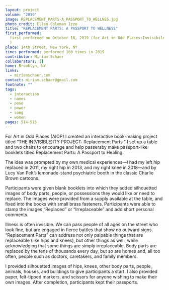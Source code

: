 ```yaml
---
layout: project
volume: "2019"
image: REPLACEMENT_PARTS-A_PASSPORT_TO_WELLNES.jpg
photo_credit: Ellen Coleman Izzo
title: "REPLACEMENT PARTS: A PASSPORT TO WELLNESS"
first_performed:
  first performed on October 18, 2019 (for Art in Odd Places:Invisibile
  )
place: 14th Street, New York, NY
times_performed: performed 100 times in 2019
contributor: Miriam Schaer
collaborators: []
home: Brooklyn, NY
links:
  - miriamschaer.com
contact: miriam.schaer@gmail.com
footnote: ""
tags:
  - interaction
  - names
  - pose
  - power
  - song
  - women
pages: 514-515
---
```


For Art in Odd Places (AIOP) I created an interactive book-making project titled “THE IN(VISIBLE)ITY PROJECT: Replacement Parts.” I set up a table and two chairs to encourage and help passersby make passport-like booklets titled Replacement Parts: A Passport to Healing.

The idea was prompted by my own medical experiences—I had my left hip replaced in 2011, my right hip in 2013, and my right knee in 2018—and by Lucy Van Pelt’s lemonade-stand psychiatric booth in the classic Charlie Brown cartoons.

Participants were given blank booklets into which they added silhouetted images of body parts, people, or possessions they would like or need to replace. The images were provided from a supply available at the table, and fixed into the books with small brass fasteners. Participants were able to stamp the images “Replaced” or “Irreplaceable” and add short personal comments.

Illness is often invisible. We can pass people of all ages on the street who look fine, but are engaged in fierce battles that show no outward signs. “Replacement Parts” can address not only palpable things that are replaceable (like hips and knees), but other things as well, while acknowledging that some things are simply irreplaceable. Body parts are replaced by the tens of thousands every day, but so are homes and, all too often, people such as doctors, caretakers, and family members.

I provided silhouetted images of hips, knees, other body parts, people, animals, houses, and buildings to give participants a start. I also provided paper, felt-tipped markers, and scissors for anyone wishing to make their own images. After completion, participants kept their passports.
